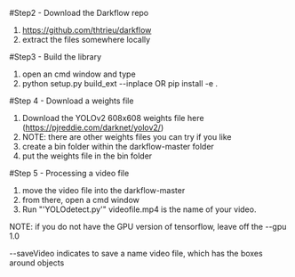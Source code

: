 #Step2 - Download the Darkflow repo
1. https://github.com/thtrieu/darkflow
2. extract the files somewhere locally

#Step3 - Build the library
1. open an cmd window and type
2. python setup.py build_ext --inplace  OR  pip install -e .

#Step 4 - Download a weights file
1. Download the YOLOv2 608x608 weights file here (https://pjreddie.com/darknet/yolov2/)
2. NOTE: there are other weights files you can try if you like
3. create a bin folder within the darkflow-master folder
4. put the weights file in the bin folder

#Step 5 - Processing a video file
1. move the video file into the darkflow-master
2. from there, open a cmd window
3. Run "'YOLOdetect.py'"
videofile.mp4 is the name of your video.

NOTE: if you do not have the GPU version of tensorflow, leave off the --gpu 1.0

--saveVideo indicates to save a name video file, which has the boxes around objects
